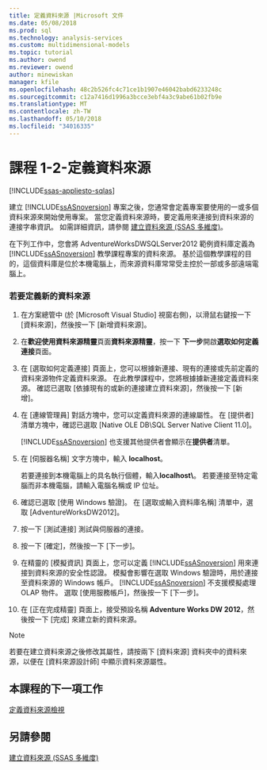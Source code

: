 ```yaml
---
title: 定義資料來源 |Microsoft 文件
ms.date: 05/08/2018
ms.prod: sql
ms.technology: analysis-services
ms.custom: multidimensional-models
ms.topic: tutorial
ms.author: owend
ms.reviewer: owend
author: minewiskan
manager: kfile
ms.openlocfilehash: 48c2b526fc4c71ce1b1907e46042babd6233248c
ms.sourcegitcommit: c12a7416d1996a3bcce3ebf4a3c9abe61b02fb9e
ms.translationtype: MT
ms.contentlocale: zh-TW
ms.lasthandoff: 05/10/2018
ms.locfileid: "34016335"
---
```

# <a name="lesson-1-2---defining-a-data-source"></a>課程 1-2-定義資料來源
[!INCLUDE[ssas-appliesto-sqlas](../includes/ssas-appliesto-sqlas.md)]

建立 [!INCLUDE[ssASnoversion](../includes/ssasnoversion-md.md)] 專案之後，您通常會定義專案要使用的一或多個資料來源來開始使用專案。 當您定義資料來源時，要定義用來連接到資料來源的連接字串資訊。 如需詳細資訊，請參閱 [建立資料來源 &#40;SSAS 多維度&#41;](../analysis-services/multidimensional-models/create-a-data-source-ssas-multidimensional.md)。  
  
在下列工作中，您會將 AdventureWorksDWSQLServer2012 範例資料庫定義為 [!INCLUDE[ssASnoversion](../includes/ssasnoversion-md.md)] 教學課程專案的資料來源。 基於這個教學課程的目的，這個資料庫是位於本機電腦上，而來源資料庫常常受主控於一部或多部遠端電腦上。  
  
### <a name="to-define-a-new-data-source"></a>若要定義新的資料來源  
  
1.  在方案總管中 (於 [Microsoft Visual Studio] 視窗右側)，以滑鼠右鍵按一下 [資料來源]，然後按一下 [新增資料來源]。  
  
2.  在**歡迎使用資料來源精靈**頁面**資料來源精靈**，按一下 **下一步**開啟**選取如何定義連接**頁面。  
  
3.  在 [選取如何定義連接] 頁面上，您可以根據新連接、現有的連接或先前定義的資料來源物件定義資料來源。 在此教學課程中，您將根據據新連接定義資料來源。 確認已選取 [依據現有的或新的連接建立資料來源]，然後按一下 [新增]。  
  
4.  在 [連線管理員] 對話方塊中，您可以定義資料來源的連線屬性。 在 [提供者] 清單方塊中，確認已選取 [Native OLE DB\SQL Server Native Client 11.0]。  
  
    [!INCLUDE[ssASnoversion](../includes/ssasnoversion-md.md)] 也支援其他提供者會顯示在**提供者**清單。  
  
5.  在 [伺服器名稱] 文字方塊中，輸入 **localhost**。  
  
    若要連接到本機電腦上的具名執行個體，輸入**localhost\\<instance name>**。 若要連接至特定電腦而非本機電腦，請輸入電腦名稱或 IP 位址。  
  
6.  確認已選取 [使用 Windows 驗證]。 在 [選取或輸入資料庫名稱] 清單中，選取 [AdventureWorksDW2012]。  
  
7.  按一下 [測試連接] 測試與伺服器的連接。  
  
8.  按一下 [確定]，然後按一下 [下一步]。  
  
9. 在精靈的 [模擬資訊] 頁面上，您可以定義 [!INCLUDE[ssASnoversion](../includes/ssasnoversion-md.md)] 用來連接到資料來源的安全性認證。 模擬會影響在選取 Windows 驗證時，用於連接至資料來源的 Windows 帳戶。 [!INCLUDE[ssASnoversion](../includes/ssasnoversion-md.md)] 不支援模擬處理 OLAP 物件。 選取 [使用服務帳戶]，然後按一下 [下一步]。  
  
10. 在 [正在完成精靈] 頁面上，接受預設名稱 **Adventure Works DW 2012**，然後按一下 [完成] 來建立新的資料來源。  
  
> [!NOTE]  
> 若要在建立資料來源之後修改其屬性，請按兩下 [資料來源] 資料夾中的資料來源，以便在 [資料來源設計師] 中顯示資料來源屬性。  
  
## <a name="next-task-in-lesson"></a>本課程的下一項工作  
[定義資料來源檢視](../analysis-services/lesson-1-3-defining-a-data-source-view.md)  
  
## <a name="see-also"></a>另請參閱  
[建立資料來源 &#40;SSAS 多維度&#41;](../analysis-services/multidimensional-models/create-a-data-source-ssas-multidimensional.md)  
  
